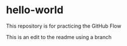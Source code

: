 # hello-world
This repository is for practicing the GitHub Flow

This is an edit to the readme using a branch
